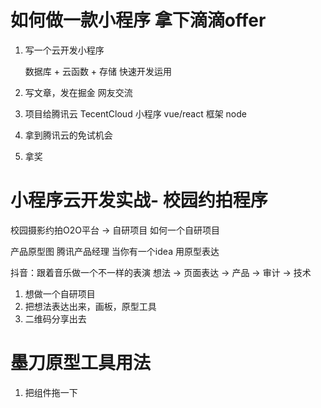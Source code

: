 # 如何做一款小程序   拿下滴滴offer

1. 写一个云开发小程序

   数据库 + 云函数 + 存储  快速开发运用

2. 写文章，发在掘金
   网友交流
3. 项目给腾讯云
   TecentCloud
   小程序  vue/react  框架 node

4. 拿到腾讯云的免试机会

5. 拿奖


#  小程序云开发实战- 校园约拍程序
校园摄影约拍O2O平台 -> 自研项目
 如何一个自研项目 


 产品原型图  腾讯产品经理
 当你有一个idea 用原型表达


 抖音：跟着音乐做一个不一样的表演
 想法 -> 页面表达 -> 产品 -> 审计 ->  技术
   1. 想做一个自研项目
   2. 把想法表达出来，画板，原型工具
   3. 二维码分享出去

# 墨刀原型工具用法

1. 把组件拖一下
